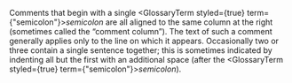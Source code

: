  



Comments that begin with a single <GlossaryTerm styled={true} term={"semicolon"}><i>semicolon</i></GlossaryTerm> are all aligned to the same column at the right (sometimes called the “comment column”). The text of such a comment generally applies only to the line on which it appears. Occasionally two or three contain a single sentence together; this is sometimes indicated by indenting all but the first with an additional space (after the <GlossaryTerm styled={true} term={"semicolon"}><i>semicolon</i></GlossaryTerm>).  







